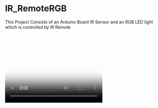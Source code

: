 # IR_RemoteRGB
 This Project Consists of an Arduino Board IR Sensor and an RGB LED light which is controlled by IR Remote 
 <video width="320" height="240" poster="IR RGB.png" controls>
   <source src="Preview Video.mp4" type="video/mp4">
</video>

